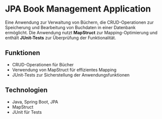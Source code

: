 # JPA Book Management Application

Eine Anwendung zur Verwaltung von Büchern, die CRUD-Operationen zur Speicherung und Bearbeitung von Buchdaten in einer Datenbank ermöglicht. Die Anwendung nutzt **MapStruct** zur Mapping-Optimierung und enthält **JUnit-Tests** zur Überprüfung der Funktionalität.

## Funktionen
- CRUD-Operationen für Bücher
- Verwendung von MapStruct für effizientes Mapping
- JUnit-Tests zur Sicherstellung der Anwendungsfunktionen

## Technologien
- Java, Spring Boot, JPA
- MapStruct
- JUnit für Tests
